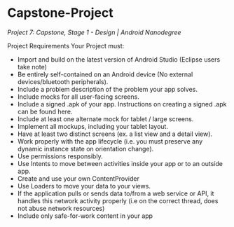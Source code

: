 # Capstone-Project
*Project 7: Capstone, Stage 1 - Design | Android Nanodegree*


Project Requirements
Your Project must:
- Import and build on the latest version of Android Studio (Eclipse users take note)
- Be entirely self-contained on an Android device (No external devices/bluetooth peripherals).
- Include a problem description of the problem your app solves.
- Include mocks for all user-facing screens.
- Include a signed .apk of your app. Instructions on creating a signed .apk can be found here.
- Include at least one alternate mock for tablet / large screens.
- Implement all mockups, including your tablet layout.
- Have at least two distinct screens (ex. a list view and a detail view).
- Work properly with the app lifecycle (i.e. you must preserve any dynamic instance state on orientation change).
- Use permissions responsibly.
- Use Intents to move between activities inside your app or to an outside app.
- Create and use your own ContentProvider
- Use Loaders to move your data to your views.
- If the application pulls or sends data to/from a web service or API, it handles this network activity properly (i.e on the correct thread, does not abuse network resources)
- Include only safe-for-work content in your app
